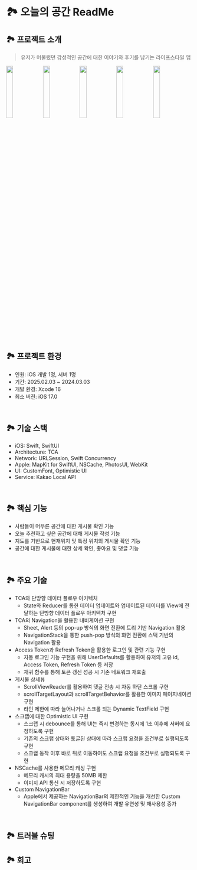 # 🏞️ 오늘의 공간 ReadMe

## 🏞️ 프로젝트 소개
> 유저가 머물렀던 감성적인 공간에 대한 이야기와 후기를 남기는 라이프스타일 앱

<img src="https://github.com/user-attachments/assets/7c965c3e-305e-4038-85ee-53f7cd07cef7" width="19%"/>
<img src="https://github.com/user-attachments/assets/440d9efe-abf9-4821-aaf8-2ea587c0892c" width="19%"/>
<img src="https://github.com/user-attachments/assets/d40415ca-a9cd-4476-b157-1a3056002922" width="19%"/>
<img src="https://github.com/user-attachments/assets/9208217b-25c1-4879-8c75-7fade47a4acb" width="19%"/>
<img src="https://github.com/user-attachments/assets/120ee9b3-cfd0-4bcc-967a-05cdf84f1f60" width="19%"/>

<br>

## 🏞️ 프로젝트 환경
- 인원: iOS 개발 1명, 서버 1명
- 기간: 2025.02.03 ~ 2024.03.03
- 개발 환경: Xcode 16
- 최소 버전: iOS 17.0
<br>

## 🏞️ 기술 스택
- iOS: Swift, SwiftUI
- Architecture: TCA
- Network: URLSession, Swift Concurrency
- Apple: MapKit for SwiftUI, NSCache, PhotosUI, WebKit
- UI: CustomFont, Optimistic UI
- Service: Kakao Local API
<br>

## 🏞️ 핵심 기능
- 사람들이 머무른 공간에 대한 게시물 확인 기능
- 오늘 추천하고 싶은 공간에 대해 게시물 작성 기능
- 지도를 기반으로 현재위치 및 특정 위치의 게시물 확인 기능
- 공간에 대한 게시물에 대한 상세 확인, 좋아요 및 댓글 기능
<br>

## 🏞️ 주요 기술
- TCA와 단방향 데이터 플로우 아키텍처
  - State와 Reducer를 통한 데이터 업데이트와 업데이트된 데이터를 View에 전달하는 단방향 데이터 플로우 아키텍처 구현
- TCA의 Navigation을 활용한 내비게이션 구현
  - Sheet, Alert 등의 pop-up 방식의 화면 전환에 트리 기반 Navigation 활용
  - NavigationStack을 통한 push-pop 방식의 화면 전환에 스택 기반의 Navigation 활용
- Access Token과 Refresh Token을 활용한 로그인 및 관련 기능 구현
  - 자동 로그인 기능 구현을 위해 UserDefaults를 활용하여 유저의 고유 id, Access Token, Refresh Token 등 저장
  - 재귀 함수를 통해 토큰 갱신 성공 시 기존 네트워크 재호출
- 게시물 상세뷰
  - ScrollViewReader를 활용하여 댓글 전송 시 자동 하단 스크롤 구현
  - scrollTargetLayout과 scrollTargetBehavior를 활용한 이미지 페이지네이션 구현
  - 라인 제한에 따라 늘어나거나 스크롤 되는 Dynamic TextField 구현
- 스크랩에 대한 Optimistic UI 구현
  - 스크랩 시 debounce를 통해 UI는 즉시 변경하는 동시에 1초 이후에 서버에 요청하도록 구현
  - 기존의 스크랩 상태와 토글된 상태에 따라 스크랩 요청을 조건부로 실행되도록 구현
  - 스크랩 동작 이후 바로 뒤로 이동하여도 스크랩 요청을 조건부로 실행되도록 구현
- NSCache를 사용한 메모리 캐싱 구현
  - 메모리 캐시의 최대 용량을 50MB 제한
  - 이미지 API 통신 시 저장하도록 구현
- Custom NavigationBar
  - Apple에서 제공하는 NavigationBar의 제한적인 기능을 개선한 Custom NavigationBar component를 생성하여 개발 유연성 및 재사용성 증가

<br>

## 🏞️ 트러블 슈팅


## 🏞️ 회고
